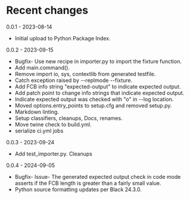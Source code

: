 # Recent changes

0.0.1 - 2023-08-14

- Initial upload to Python Package Index.

0.0.2 - 2023-09-15

- Bugfix- Use new recipe in importer.py to import the fixture function.
- Add main.command().
- Remove import io, sys, contextlib from generated testfile.
- Catch exception raised by --replmode --fixture.
- Add FCB info string "expected-output" to indicate expected output.
- Add patch point to change info strings that indicate expected output.
- Indicate expected output was checked with "o" in --log location.
- Moved options.entry_points to setup.cfg and removed setup.py.
- Markdown linting.
- Setup classifiers, cleanups, Docs, renames.
- Move twine check to build.yml.
- serialize ci.yml jobs

0.0.3 - 2023-09-24

- Add test_importer.py. Cleanups

0.0.4 - 2024-09-05

- Bugfix- Issue- The generated expected output check in code mode
  asserts if the FCB length is greater than a fairly small value.
- Python source formatting updates per Black 24.3.0.
